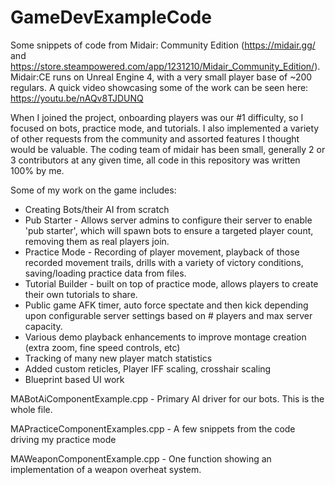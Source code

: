# GameDevExampleCode

Some snippets of code from Midair: Community Edition (https://midair.gg/ and https://store.steampowered.com/app/1231210/Midair_Community_Edition/). Midair:CE runs on Unreal Engine 4, with a very small player base of ~200 regulars.  A quick video showcasing some of the work can be seen here: https://youtu.be/nAQv8TJDUNQ

When I joined the project, onboarding players was our #1 difficulty, so I focused on bots, practice mode, and tutorials. I also implemented a variety of other requests from the community and assorted features I thought would be valuable. The coding team of midair has been small, generally 2 or 3 contributors at any given time, all code in this repository was written 100% by me.

Some of my work on the game includes:
* Creating Bots/their AI from scratch
* Pub Starter - Allows server admins to configure their server to enable 'pub starter', which will spawn bots to ensure a targeted player count, removing them as real players join.
* Practice Mode - Recording of player movement, playback of those recorded movement trails, drills with a variety of victory conditions, saving/loading practice data from files.
* Tutorial Builder - built on top of practice mode, allows players to create their own tutorials to share. 
* Public game AFK timer, auto force spectate and then kick depending upon configurable server settings based on # players and max server capacity.
* Various demo playback enhancements to improve montage creation (extra zoom, fine speed controls, etc)
* Tracking of many new player match statistics
* Added custom reticles, Player IFF scaling, crosshair scaling
* Blueprint based UI work

MABotAiComponentExample.cpp - Primary AI driver for our bots. This is the whole file.

MAPracticeComponentExamples.cpp - A few snippets from the code driving my practice mode

MAWeaponComponentExample.cpp - One function showing an implementation of a weapon overheat system.

